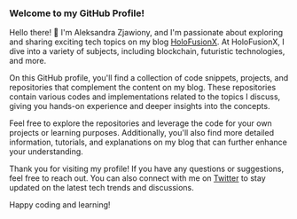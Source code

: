 ### Welcome to my GitHub Profile!

Hello there! 👋 I'm Aleksandra Zjawiony, and I'm passionate about exploring and sharing exciting tech topics on my blog [HoloFusionX](https://www.holofusionx.com). At HoloFusionX, I dive into a variety of subjects, including blockchain, futuristic technologies, and more. 

On this GitHub profile, you'll find a collection of code snippets, projects, and repositories that complement the content on my blog. These repositories contain various codes and implementations related to the topics I discuss, giving you hands-on experience and deeper insights into the concepts.

Feel free to explore the repositories and leverage the code for your own projects or learning purposes. Additionally, you'll also find more detailed information, tutorials, and explanations on my blog that can further enhance your understanding.

Thank you for visiting my profile! If you have any questions or suggestions, feel free to reach out. You can also connect with me on [Twitter](https://twitter.com/YourTwitterHandle) to stay updated on the latest tech trends and discussions.

Happy coding and learning!
